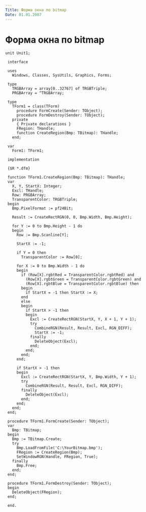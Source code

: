 ```yaml
---
Title: Форма окна по bitmap
Date: 01.01.2007
---
```



Форма окна по bitmap
====================

    unit Unit1;
     
     interface
     
     uses
       Windows, Classes, SysUtils, Graphics, Forms;
     
     type
       TRGBArray = array[0..32767] of TRGBTriple;
       PRGBArray = ^TRGBArray;
     
     type
       TForm1 = class(TForm)
         procedure FormCreate(Sender: TObject);
         procedure FormDestroy(Sender: TObject);
       private
         { Private declarations }
         FRegion: THandle;
         function CreateRegion(Bmp: TBitmap): THandle;
       end;
     
     var
       Form1: TForm1;
     
     implementation
     
     {$R *.dfm}
     
     function TForm1.CreateRegion(Bmp: TBitmap): THandle;
     var
       X, Y, StartX: Integer;
       Excl: THandle;
       Row: PRGBArray;
       TransparentColor: TRGBTriple;
     begin
       Bmp.PixelFormat := pf24Bit;
     
       Result := CreateRectRGN(0, 0, Bmp.Width, Bmp.Height);
     
       for Y := 0 to Bmp.Height - 1 do
       begin
         Row := Bmp.Scanline[Y];
     
         StartX := -1;
     
         if Y = 0 then
           TransparentColor := Row[0];
     
         for X := 0 to Bmp.Width - 1 do
         begin
           if (Row[X].rgbtRed = TransparentColor.rgbtRed) and
             (Row[X].rgbtGreen = TransparentColor.rgbtGreen) and
             (Row[X].rgbtBlue = TransparentColor.rgbtBlue) then
           begin
             if StartX = -1 then StartX := X;
           end
           else
           begin
             if StartX > -1 then
             begin
               Excl := CreateRectRGN(StartX, Y, X + 1, Y + 1);
               try
                 CombineRGN(Result, Result, Excl, RGN_DIFF);
                 StartX := -1;
               finally
                 DeleteObject(Excl);
               end;
             end;
           end;
         end;
     
         if StartX > -1 then
         begin
           Excl := CreateRectRGN(StartX, Y, Bmp.Width, Y + 1);
           try
             CombineRGN(Result, Result, Excl, RGN_DIFF);
           finally
             DeleteObject(Excl);
           end;
         end;
       end;
     end;
     
     procedure TForm1.FormCreate(Sender: TObject);
     var
       Bmp: TBitmap;
     begin
       Bmp := TBitmap.Create;
       try
         Bmp.LoadFromFile('C:\YourBitmap.bmp');
         FRegion := CreateRegion(Bmp);
         SetWindowRGN(Handle, FRegion, True);
       finally
         Bmp.Free;
       end;
     end;
     
     procedure TForm1.FormDestroy(Sender: TObject);
     begin
       DeleteObject(FRegion);
     end;
     
     end.
